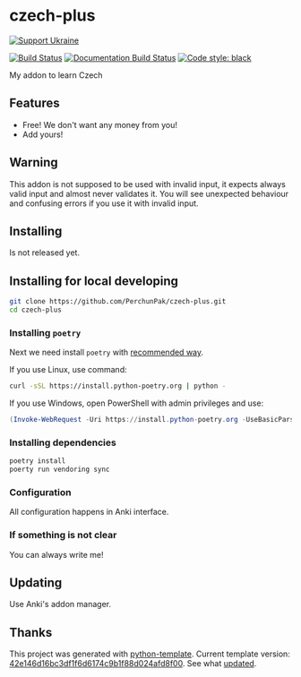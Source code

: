 # czech-plus

[![Support Ukraine](https://badgen.net/badge/support/UKRAINE/?color=0057B8&labelColor=FFD700)](https://www.gov.uk/government/news/ukraine-what-you-can-do-to-help)

[![Build Status](https://github.com/PerchunPak/czech-plus/actions/workflows/test.yml/badge.svg?branch=master)](https://github.com/PerchunPak/czech-plus/actions?query=workflow%3Atest)
[![Documentation Build Status](https://readthedocs.org/projects/czech-plus/badge/?version=latest)](https://czech-plus.readthedocs.io/)
[![Code style: black](https://img.shields.io/badge/code%20style-black-000000.svg)](https://github.com/psf/black)

My addon to learn Czech

## Features

- Free! We don't want any money from you!
- Add yours!

## Warning

This addon is not supposed to be used with invalid input, it expects always valid input and almost never validates it.
You will see unexpected behaviour and confusing errors if you use it with invalid input.

## Installing

Is not released yet.

## Installing for local developing

```bash
git clone https://github.com/PerchunPak/czech-plus.git
cd czech-plus
```

### Installing `poetry`

Next we need install `poetry` with [recommended way](https://python-poetry.org/docs/master/#installation).

If you use Linux, use command:

```bash
curl -sSL https://install.python-poetry.org | python -
```

If you use Windows, open PowerShell with admin privileges and use:

```powershell
(Invoke-WebRequest -Uri https://install.python-poetry.org -UseBasicParsing).Content | python -
```

### Installing dependencies

```bash
poetry install
poerty run vendoring sync
```

### Configuration

All configuration happens in Anki interface.

### If something is not clear

You can always write me!

## Updating

Use Anki's addon manager.

## Thanks

This project was generated with [python-template](https://github.com/PerchunPak/python-template).
Current template version: [42e146d16bc3df1f6d6174c9b1f88d024afd8f00](https://github.com/PerchunPak/python-template/tree/42e146d16bc3df1f6d6174c9b1f88d024afd8f00).
See what [updated](https://github.com/PerchunPak/python-template/compare/42e146d16bc3df1f6d6174c9b1f88d024afd8f00...master).
